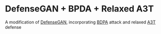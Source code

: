# DefenseGAN + BPDA + Relaxed A3T
A modification of [DefenseGAN](https://github.com/kabkabm/defensegan), incorporating [BDPA](https://github.com/anishathalye/obfuscated-gradients) attack and relaxed [A3T](https://arxiv.org/pdf/1801.04055.pdf) defense
